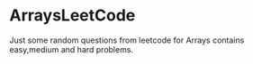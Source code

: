 # ArraysLeetCode
Just some random questions from leetcode for Arrays contains easy,medium and hard problems.
